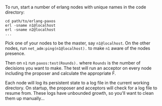 To run, start a number of erlang nodes with unique names in the code directory:
```
cd path/to/erlang-paxos
erl -sname n1@localhost
erl -sname n2@localhost
...
```

Pick one of your nodes to be the master, say ```n1@localhost```.
On the other nodes, run ```net_adm:ping(n1@localhost).``` to make
```n1``` aware of the nodes presence.

Then on ```n1``` run ```paxos:test(Rounds).``` where ```Rounds``` is
the number of decisions you want to make. The test will run an acceptor
on every node including the proposer and calculate the appropriate F.

Each node will log its persistent state to a log file in the current
working directory. On startup, the proposer and acceptors will check
for a log file to resume from. These logs have unbounded growth, so
you'll want to clean them up manually...
